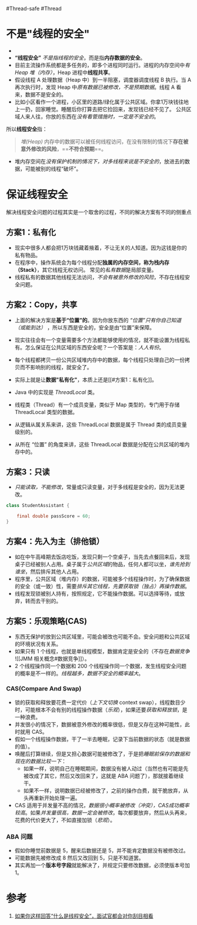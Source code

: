 #Thread-safe #Thread 


#  不是"线程的安全"
- 
- **“线程安全”** *不是指线程的安全*，而是指**内存数据的安全**。
- 目前主流操作系统都是多任务的，即多个进程同时运行。进程的内存空间中*有 Heap 堆（内存）*，Heap 进程中**线程共享**。
- 假设线程 A 处理数据（Heap 中）到一半阻塞，调度器调度线程 B 执行。当 A 再次执行时，发现 Heap 中*原有数据已被修改，不是预期数据*。线程 A 看来，数据不是安全的。 
- 比如小区看作一个进程，小区里的道路/绿化属于公共区域。你拿1万块钱往地上一扔，回家睡觉。睡醒后你打算去把它捡回来，发现钱已经不见了。  公共区域人来人往，你放的东西在*没有看管措施时，一定是不安全的*。
  
所以**线程安全**指：
> *堆(Heap)* 内存中的数据可以被任何线程访问，在没有限制的情况下**存在被意外修改的风险**，==**不符合预期**==。  

- 堆内存空间在*没有保护机制的情况下，对多线程来说是不安全的*，放进去的数据，可能被别的线程“破坏”。

# 保证线程安全

解决线程安全问题的过程其实是一个取舍的过程，不同的解决方案有不同的侧重点

## 方案1：私有化
- 现实中很多人都会把1万块钱藏着掖着，不让无关的人知道。因为这钱是你的私有物品。  
- 在程序中，操作系统会为每个线程分配**独属的内存空间，称为栈内存（Stack）**，其它线程无权访问。 常见的*私有数据*是局部变量。
- 线程私有的数据其他线程无法访问，*不会有被意外修改的风险*，不存在线程安全问题。


## 方案2：Copy，共享
- 上面的解决方案是**基于“位置”的**。因为你放东西的 *“位置”只有你自己知道（或能到达）* ，所以东西是安全的，安全是由“位置”来保障。
- 现实往往会有一个变量需要多个方法都能够使用的情况，就不能设置为线程私有。怎么保证在公共区域的东西安全呢？一个答案是：*人人有份*。
- 每个线程都拷贝一份公共区域堆内存中的数据，每个线程只处理自己的一份拷贝而不影响别的线程，就安全了。
- 实际上就是让**数据"私有化"**，本质上还是[[#方案1：私有化]]。
- Java 中的实现是 *ThreadLocal* 类。

- 线程类（Thread）有一个成员变量，类似于 Map 类型的，专门用于存储 ThreadLocal 类型的数据。
- 从逻辑从属关系来讲，这些 ThreadLocal 数据是属于 Thread 类的成员变量级别的。
- 从所在 “位置” 的角度来讲，这些 ThreadLocal 数据是分配在公共区域的堆内存中的。


## 方案3：只读
- *只能读取，不能修改*，常量或只读变量，对于多线程是安全的，因为无法更改。

```java
class StudentAssistant {

    final double passScore = 60;
}
```


## 方案4：先入为主（排他锁）

- 如在中午高峰期去饭店吃饭，发现只剩一个空桌子，当先去点餐回来后，发现桌子已经被别人占用。桌子属于*公共区域*的物品，任何人都可以坐，*谁先抢到谁坐*，然后排斥其他人占用。
- 程序里，公共区域（堆内存）的数据，可能被多个线程操作时，为了确保数据的安全（或一致）性，需要*排斥其它线程，先要获取锁（独占）再操作数据*。
- 线程发现锁被别人持有，按照规定，它不能操作数据。可以选择等待，或放弃，转而去干别的。


## 方案5：乐观策略(CAS)

- 东西无保护的放到公共区域里，可能会被改也可能不会。安全问题和公共区域的环境状况有关系。
- 如果只有 1 个线程，也就是单线程模型，数据肯定是安全的（不存在*数据竞争* ![[JMM 相关概念#数据竞争]]）。
- 2 个线程操作同一个数据和 200 个线程操作同一个数据，发生线程安全问题的概率是不一样的。*线程越多，数据不安全的概率越大*。

### CAS(Compare And Swap)
- 锁的获取和释放要花费一定代价（*上下文切换* context swap），线程数目少时，可能根本不会有别的线程操作数据（*乐观*），如果还要*获取和释放锁*，是一种浪费。
- 并发很小的情况下，数据被意外修改的概率很低，但是又存在这种可能性，此时就用 CAS。
- 假如一个线程操作数据，干了一半去睡眠，记录下当前数据的状态（就是数据的值）。
- 唤醒后打算继续，但是又担心数据可能被修改了，于是把*睡眠前保存的数据和现在的数据比较一下*：
	- 如果一样，说明自己在睡眠期间，数据没有被人动过（当然也有可能是先被改成了其它，然后又改回来了，这就是 ABA 问题了），那就接着继续干。
	- 如果不一样，说明数据已经被修改了，之前的操作白费，就干脆放弃，从头再重新开始处理一遍。
-  CAS 适用于并发量不高的情况，*数据很小概率被修改（冲突），CAS成功概率较高*。如果*并发量很高，数据一定会被修改*，每次都要放弃，然后从头再来，花费的代价更大了，不如直接加锁（*悲观*）。

### ABA 问题
- 假如你睡觉前数据是 5，醒来后数据还是 5，并不能肯定数据没有被修改过。
- 可能数据先被修改成 8 然后又改回到 5，只是不知道罢。
- 其实再加一个**版本号字段**就能解决了，并规定只要修改数据，必须使版本号加 1。

# 参考
1. [如果你这样回答“什么是线程安全”，面试官都会对你刮目相看](https://www.cnblogs.com/lixinjie/p/a-answer-about-thread-safety-in-a-interview.html#!comments)